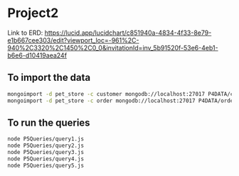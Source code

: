 # Project2
Link to ERD: https://lucid.app/lucidchart/c851940a-4834-4f33-8e79-e1b667cee303/edit?viewport_loc=-961%2C-940%2C3320%2C1450%2C0_0&invitationId=inv_5b91520f-53e6-4eb1-b6e6-d10419aea24f

## To import the data

```bash
mongoimport -d pet_store -c customer mongodb://localhost:27017 P4DATA/customer.json --jsonArray
mongoimport -d pet_store -c order mongodb://localhost:27017 P4DATA/order.json --jsonArray
```

## To run the queries
```bash
node P5Queries/query1.js
node P5Queries/query2.js
node P5Queries/query3.js
node P5Queries/query4.js
node P5Queries/query5.js
```
